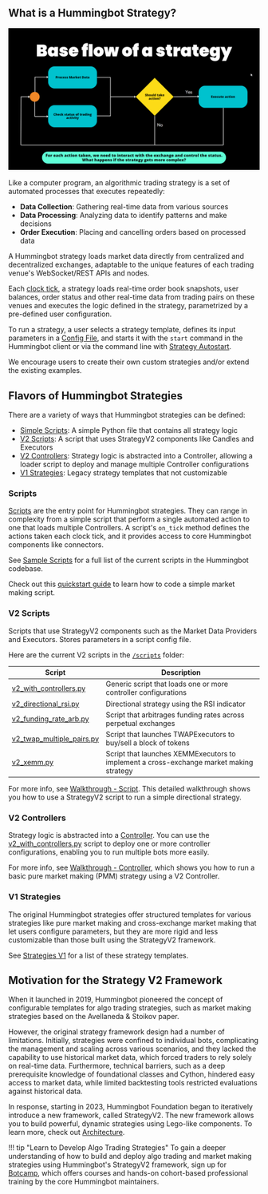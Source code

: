 ## What is a Hummingbot Strategy?

![](../v2-strategies/diagrams/8.png)

Like a computer program, an algorithmic trading strategy is a set of automated processes that executes repeatedly:

- **Data Collection**: Gathering real-time data from various sources
- **Data Processing**: Analyzing data to identify patterns and make decisions
- **Order Execution**: Placing and cancelling orders based on processed data

A Hummingbot strategy loads market data directly from centralized and decentralized exchanges, adaptable to the unique features of each trading venue's WebSocket/REST APIs and nodes.

Each [clock tick](../global-configs/clock-tick.md), a strategy loads real-time order book snapshots, user balances, order status and other real-time data from trading pairs on these venues and executes the logic defined in the strategy, parametrized by a pre-defined user configuration.

To run a strategy, a user selects a strategy template, defines its input parameters in a [Config File](../client/config-files.md), and starts it with the `start` command in the Hummingbot client or via the command line with [Strategy Autostart](/global-configs/strategy-autostart/).

We encourage users to create their own custom strategies and/or extend the existing examples.

## Flavors of Hummingbot Strategies

There are a variety of ways that Hummingbot strategies can be defined:

* [Simple Scripts](#scripts): A simple Python file that contains all strategy logic
* [V2 Scripts](#v2-scripts): A script that uses StrategyV2 components like Candles and Executors
* [V2 Controllers](#v2-controllers): Strategy logic is abstracted into a Controller, allowing a loader script to deploy and manage multiple Controller configurations
* [V1 Strategies](#v1-strategies): Legacy strategy templates that not customizable

### Scripts

[Scripts](/scripts) are the entry point for Hummingbot strategies. They can range in complexity from a simple script that perform a single automated action to one that loads multiple Controllers. A script's `on_tick` method defines the actions taken each clock tick, and it provides access to core Hummingbot components like connectors.

See [Sample Scripts](/scripts/examples) for a full list of the current scripts in the Hummingbot codebase.

Check out this [quickstart guide](/academy-content/creating-a-custom-market-making-strategy/) to learn how to code a simple market making script.

### V2 Scripts

Scripts that use StrategyV2 components such as the Market Data Providers and Executors. Stores parameters in a script config file.

Here are the current V2 scripts in the [`/scripts`](https://github.com/hummingbot/hummingbot/tree/development/scripts) folder:

| Script | Description |
|--------|-------------|
| [v2_with_controllers.py](https://github.com/hummingbot/hummingbot/blob/development/scripts/v2_with_controllers.py) | Generic script that loads one or more controller configurations |
| [v2_directional_rsi.py](https://github.com/hummingbot/hummingbot/blob/development/scripts/v2_directional_rsi.py) | Directional strategy using the RSI indicator |
| [v2_funding_rate_arb.py](https://github.com/hummingbot/hummingbot/blob/development/scripts/v2_funding_rate_arb.py) | Script that arbitrages funding rates across perpetual exchanges |
| [v2_twap_multiple_pairs.py](https://github.com/hummingbot/hummingbot/blob/development/scripts/v2_twap_multiple_pairs.py) | Script that launches TWAPExecutors to buy/sell a block of tokens |
| [v2_xemm.py](https://github.com/hummingbot/hummingbot/blob/development/scripts/v2_xemm.py) | Script that launches XEMMExecutors to implement a cross-exchange market making strategy |

For more info, see [Walkthrough - Script](../v2-strategies/walkthrough.md). This detailed walkthrough shows you how to use a StrategyV2 script to run a simple directional strategy.

### V2 Controllers

Strategy logic is abstracted into a [Controller](../v2-strategies/controllers/index.md). You can use the [v2_with_controllers.py](https://github.com/hummingbot/hummingbot/blob/development/scripts/v2_with_controllers.py) script to deploy one or more controller configurations, enabling you to run multiple bots more easily.

For more info, see [Walkthrough - Controller](../v2-strategies/walkthrough-controller.md), which shows you how to run a basic pure market making (PMM) strategy using a V2 Controller.

### V1 Strategies

The original Hummingbot strategies offer structured templates for various strategies like pure market making and cross-exchange market making that let users configure parameters, but they are more rigid and less customizable than those built using the StrategyV2 framework.

See [Strategies V1](../v1-strategies/index.md) for a list of these strategy templates.

## Motivation for the Strategy V2 Framework

When it launched in 2019, Hummingbot pioneered the concept of configurable templates for algo trading strategies, such as market making strategies based on the Avellaneda & Stoikov paper.

However, the original strategy framework design had a number of limitations. Initially, strategies were confined to individual bots, complicating the management and scaling across various scenarios, and they lacked the capability to use historical market data, which forced traders to rely solely on real-time data. Furthermore, technical barriers, such as a deep prerequisite knowledge of foundational classes and Cython, hindered easy access to market data, while limited backtesting tools restricted evaluations against historical data.

In response, starting in 2023, Hummingbot Foundation began to iteratively introduce a new framework, called StrategyV2. The new framework allows you to build powerful, dynamic strategies using Lego-like components. To learn more, check out [Architecture](../v2-strategies/index.md).

!!! tip "Learn to Develop Algo Trading Strategies"
    To gain a deeper understanding of how to build and deploy algo trading and market making strategies using Hummingbot's StrategyV2 framework, sign up for [Botcamp](https://www.botcamp.xyz), which offers courses and hands-on cohort-based professional training by the core Hummingbot maintainers.
